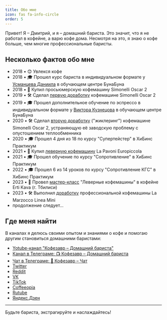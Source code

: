 ```yaml
---
title: Обо мне
icon: fas fa-info-circle
order: 5
---
```


Привет! Я – Дмитрий, и я – домашний бариста. Это значит, что я не работал в кофейне, а варю кофе дома. Несмотря на это, я знаю о кофе больше, чем многие профессиональные баристы.

## Несколько фактов обо мне
- 2018 • 😊 Увлекся кофе 
- 2018 • 🎓 Прошел курс бариста в индивидуальном формате у [Усманцева Даниила](https://www.coffeeproject.ru/blog/pir-2018-final) в обучающем центре БунаБуна
- 2018 • 🚂 Купил просьюмерскую кофемашину Simonelli Oscar 2
- 2019 • 🛠 Сделал [первую доработку](https://youtu.be/r2Yepn3fKh0) кофемашине Simonelli Oscar 2
- 2019 • 🎓 Прошел дополнительное обучение по эспрессо в индивидуальном формате у [Виктора Кузнецова](https://kofezavr.ru/tags/виктор-кузнецов/) в обучающем центре БунаБуна
- 2020 • 🛠 Сделал [вторую доработку](https://youtu.be/qLpv_CvAPPQ) ("жиклеринг") кофемашине Simonelli Oscar 2, устраняющую её заводскую проблему с опустошением теплообменника
- 2020 • 🎓 Прошел 4 дня из 18 по курсу "Супертейстер" в ХиБинс Практикум
- 2021 • 🚂 Купил [леверную кофемашину](https://studio.youtube.com/video/BqYLzoSNyzA/edit) La Pavoni Europiccola
- 2021 • 🎓 Прошел обучение по курсу "Сопротивление" в ХиБинс Практикум
- 2022 • 🎓 Прошел 6 из 14 уроков по курсу "Сопротивление КГС" в ХиБинс Практикум
- 2023 • 🎤 Провел [мастер-класс](https://kofezavr.ru/posts/2023/02/07/лекция-леверные-кофемашины) "Леверные кофемашины" в кофейне Erti Kava (г. Тбилиси)
- 2023 • 🛠 Выполнил [доработку](https://youtu.be/Myz_6nNPALw) профессиональной кофемашины La Marzocco Linea Mini
- продолжение следует...

## Где меня найти
В каналах я делюсь своими опытом и знаниями о кофе и помогаю другим становиться домашними баристами:
* [Yotube-канал "Кофезавр – Домашний бариста"](https://www.youtube.com/c/Coffeesaurus)
* [Канал в Телеграме: 📺 Кофезавр – Домашний бариста](http://t.me/coffeesaurus)
* [Чат в Телеграме: 💬 Кофезавр – Чат](http://t.me/kofezavr)
* [Twitter](https://twitter.com/kofezavr)
* [Reddit](https://www.reddit.com/r/CoffeesauRUS)
* [VK](https://vk.com/coffeesaurus)
* [TikTok](https://www.tiktok.com/@coffeesaurus)
* [Coffeeopia](https://coffeeopia.com/@kofezavr)
* [Rutube](https://rutube.ru/channel/24247725/)
* [Яндекс.Дзен](https://zen.yandex.ru/id/621e2019f877ed7ecffc90c3)

----
Будьте бариста, экстрагируйте и наслаждайтесь!